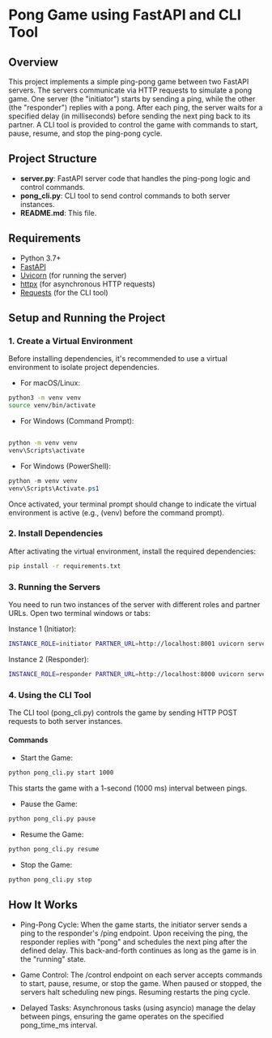 # Pong Game using FastAPI and CLI Tool

## Overview
This project implements a simple ping-pong game between two FastAPI servers. The servers communicate via HTTP requests to simulate a pong game. One server (the "initiator") starts by sending a ping, while the other (the "responder") replies with a pong. After each ping, the server waits for a specified delay (in milliseconds) before sending the next ping back to its partner. A CLI tool is provided to control the game with commands to start, pause, resume, and stop the ping-pong cycle.

## Project Structure
- **server.py**: FastAPI server code that handles the ping-pong logic and control commands.
- **pong_cli.py**: CLI tool to send control commands to both server instances.
- **README.md**: This file.

## Requirements
- Python 3.7+
- [FastAPI](https://fastapi.tiangolo.com/)
- [Uvicorn](https://www.uvicorn.org/) (for running the server)
- [httpx](https://www.python-httpx.org/) (for asynchronous HTTP requests)
- [Requests](https://docs.python-requests.org/) (for the CLI tool)



## Setup and Running the Project
### 1. Create a Virtual Environment
Before installing dependencies, it's recommended to use a virtual environment to isolate project dependencies.

- For macOS/Linux:
```bash
python3 -m venv venv
source venv/bin/activate
```
- For Windows (Command Prompt):
```bash

python -m venv venv
venv\Scripts\activate
```
- For Windows (PowerShell):
```powershell
python -m venv venv
venv\Scripts\Activate.ps1
```
Once activated, your terminal prompt should change to indicate the virtual environment is active (e.g., (venv) before the command prompt).

### 2. Install Dependencies
After activating the virtual environment, install the required dependencies:

```bash
pip install -r requirements.txt
```
### 3. Running the Servers
You need to run two instances of the server with different roles and partner URLs. Open two terminal windows or tabs:

Instance 1 (Initiator):
```bash
INSTANCE_ROLE=initiator PARTNER_URL=http://localhost:8001 uvicorn server:app --host 0.0.0.0 --port 8000
```
Instance 2 (Responder):
```bash
INSTANCE_ROLE=responder PARTNER_URL=http://localhost:8000 uvicorn server:app --host 0.0.0.0 --port 8001
```

### 4. Using the CLI Tool
The CLI tool (pong_cli.py) controls the game by sending HTTP POST requests to both server instances.

#### Commands
- Start the Game:

```bash
python pong_cli.py start 1000
```
This starts the game with a 1-second (1000 ms) interval between pings.

- Pause the Game:

```bash
python pong_cli.py pause
```
- Resume the Game:
```bash
python pong_cli.py resume
```
- Stop the Game:
```bash
python pong_cli.py stop
```
## How It Works
- Ping-Pong Cycle:
When the game starts, the initiator server sends a ping to the responder's /ping endpoint. Upon receiving the ping, the responder replies with "pong" and schedules the next ping after the defined delay. This back-and-forth continues as long as the game is in the "running" state.

- Game Control:
The /control endpoint on each server accepts commands to start, pause, resume, or stop the game. When paused or stopped, the servers halt scheduling new pings. Resuming restarts the ping cycle.

- Delayed Tasks:
Asynchronous tasks (using asyncio) manage the delay between pings, ensuring the game operates on the specified pong_time_ms interval.

